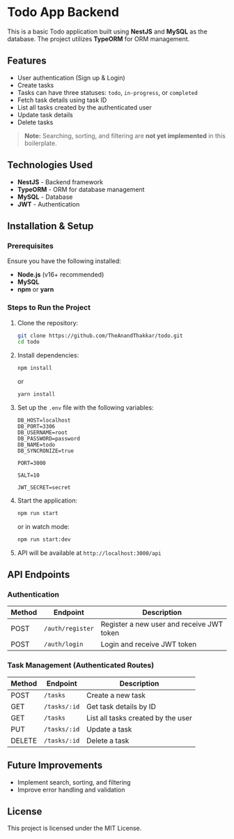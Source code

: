 # Todo App Backend

This is a basic Todo application built using **NestJS** and **MySQL** as the database. The project utilizes **TypeORM** for ORM management.

## Features

- User authentication (Sign up & Login)
- Create tasks
- Tasks can have three statuses: `todo`, `in-progress`, or `completed`
- Fetch task details using task ID
- List all tasks created by the authenticated user
- Update task details
- Delete tasks

> **Note:** Searching, sorting, and filtering are **not yet implemented** in this boilerplate.

## Technologies Used

- **NestJS** - Backend framework
- **TypeORM** - ORM for database management
- **MySQL** - Database
- **JWT** - Authentication

## Installation & Setup

### Prerequisites

Ensure you have the following installed:

- **Node.js** (v16+ recommended)
- **MySQL**
- **npm** or **yarn**

### Steps to Run the Project

1. Clone the repository:

   ```sh
   git clone https://github.com/TheAnandThakkar/todo.git
   cd todo
   ```

2. Install dependencies:

   ```sh
   npm install
   ```

   or

   ```sh
   yarn install
   ```

3. Set up the `.env` file with the following variables:

   ```env
   DB_HOST=localhost
   DB_PORT=3306
   DB_USERNAME=root
   DB_PASSWORD=password
   DB_NAME=todo
   DB_SYNCRONIZE=true

   PORT=3000

   SALT=10

   JWT_SECRET=secret
   ```

4. Start the application:

   ```sh
   npm run start
   ```

   or in watch mode:

   ```sh
   npm run start:dev
   ```

5. API will be available at `http://localhost:3000/api`

## API Endpoints

### Authentication

| Method | Endpoint         | Description                               |
| ------ | ---------------- | ----------------------------------------- |
| POST   | `/auth/register` | Register a new user and receive JWT token |
| POST   | `/auth/login`    | Login and receive JWT token               |

### Task Management (Authenticated Routes)

| Method | Endpoint     | Description                        |
| ------ | ------------ | ---------------------------------- |
| POST   | `/tasks`     | Create a new task                  |
| GET    | `/tasks/:id` | Get task details by ID             |
| GET    | `/tasks`     | List all tasks created by the user |
| PUT    | `/tasks/:id` | Update a task                      |
| DELETE | `/tasks/:id` | Delete a task                      |

## Future Improvements

- Implement search, sorting, and filtering
- Improve error handling and validation

## License

This project is licensed under the MIT License.
